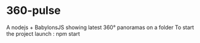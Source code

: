 # 360-pulse

A nodejs + BabylonsJS showing latest 360° panoramas on a folder
To start the project launch :
npm start
